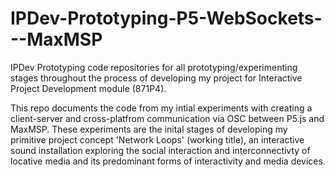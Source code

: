 # IPDev-Prototyping-P5-WebSockets---MaxMSP
IPDev Prototyping code repositories for all prototyping/experimenting stages throughout the process of developing my project for Interactive Project Development module (871P4).


This repo documents the code from my intial experiments with creating a client-server and cross-platfrom communication via OSC between P5.js and MaxMSP. These experiments are the inital stages of developing my primitive project concept 'Network Loops' (working title), an interactive sound installation exploring the social interaction and interconnectivty of locative media and its predominant forms of interactivity and media devices.

